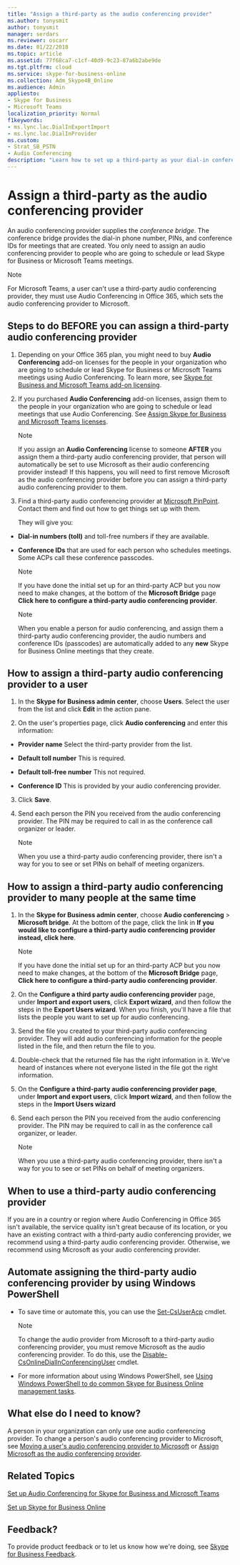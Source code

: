 ```yaml
---
title: "Assign a third-party as the audio conferencing provider"
ms.author: tonysmit
author: tonysmit
manager: serdars
ms.reviewer: oscarr
ms.date: 01/22/2018
ms.topic: article
ms.assetid: 77f68ca7-c1cf-40d9-9c23-87a6b2abe9de
ms.tgt.pltfrm: cloud
ms.service: skype-for-business-online
ms.collection: Adm_Skype4B_Online
ms.audience: Admin
appliesto:
- Skype for Business
- Microsoft Teams
localization_priority: Normal
f1keywords:
- ms.lync.lac.DialInExportImport
- ms.lync.lac.DialInProvider
ms.custom:
- Strat_SB_PSTN
- Audio Conferencing
description: "Learn how to set up a third-party as your dial-in conferencing provider with Skype for Business. "
---
```


# Assign a third-party as the audio conferencing provider

An audio conferencing provider supplies the *conference bridge*. The conference bridge provides the dial-in phone number, PINs, and conference IDs for meetings that are created. You only need to assign an audio conferencing provider to people who are going to schedule or lead Skype for Business or Microsoft Teams meetings.
  
> [!NOTE]
> For Microsoft Teams, a user can't use a third-party audio conferencing provider, they must use Audio Conferencing in Office 365, which sets the audio conferencing provider to Microsoft. 
  
## Steps to do BEFORE you can assign a third-party audio conferencing provider

1. Depending on your Office 365 plan, you might need to buy **Audio Conferencing** add-on licenses for the people in your organization who are going to schedule or lead Skype for Business or Microsoft Teams meetings using Audio Conferencing. To learn more, see [Skype for Business and Microsoft Teams add-on licensing](../skype-for-business-and-microsoft-teams-add-on-licensing/skype-for-business-and-microsoft-teams-add-on-licensing.md).
    
2. If you purchased **Audio Conferencing** add-on licenses, assign them to the people in your organization who are going to schedule or lead meetings that use Audio Conferencing. See [Assign Skype for Business and Microsoft Teams licenses](../skype-for-business-and-microsoft-teams-add-on-licensing/assign-skype-for-business-and-microsoft-teams-licenses.md).
    
    > [!NOTE]
    > If you assign an **Audio Conferencing** license to someone **AFTER** you assign them a third-party audio conferencing provider, that person will automatically be set to use Microsoft as their audio conferencing provider instead! If this happens, you will need to first remove Microsoft as the audio conferencing provider before you can assign a third-party audio conferencing provider to them.
  
3. Find a third-party audio conferencing provider at [Microsoft PinPoint](https://go.microsoft.com/fwlink/?LinkId=797530). Contact them and find out how to get things set up with them.
    
    They will give you:
    
  - **Dial-in numbers (toll)** and toll-free numbers if they are available.
    
  - **Conference IDs** that are used for each person who schedules meetings. Some ACPs call these conference passcodes.
    
    > [!NOTE]
    > If you have done the initial set up for an third-party ACP but you now need to make changes, at the bottom of the **Microsoft Bridge** page **Click here to configure a third-party audio conferencing provider**. 
  
    > [!NOTE]
    > When you enable a person for audio conferencing, and assign them a third-party audio conferencing provider, the audio numbers and conference IDs (passcodes) are automatically added to any **new** Skype for Business Online meetings that they create.
  
## How to assign a third-party audio conferencing provider to a user

1. In the **Skype for Business admin center**, choose **Users**. Select the user from the list and click **Edit** in the action pane.
    
2. On the user's properties page, click **Audio conferencing** and enter this information:
    
  - **Provider name** Select the third-party provider from the list.
    
  - **Default toll number** This is required.
    
  - **Default toll-free number** This not required.
    
  - **Conference ID** This is provided by your audio conferencing provider.
    
3. Click **Save**.
    
4. Send each person the PIN you received from the audio conferencing provider. The PIN may be required to call in as the conference call organizer or leader.
    
    > [!NOTE]
    > When you use a third-party audio conferencing provider, there isn't a way for you to see or set PINs on behalf of meeting organizers. 
  
## How to assign a third-party audio conferencing provider to many people at the same time

1. In the **Skype for Business admin center**, choose **Audio conferencing** > **Microsoft bridge**. At the bottom of the page, click the link in **If you would like to configure a third-party audio conferencing provider instead, click here**.
    
    > [!NOTE]
    > If you have done the initial set up for an third-party ACP but you now need to make changes, at the bottom of the **Microsoft Bridge** page, **Click here to configure a third-party audio conferencing provider**. 
  
2. On the **Configure a third party audio conferencing provider** page, under **Import and export users**, click **Export wizard**, and then follow the steps in the **Export Users wizard**. When you finish, you'll have a file that lists the people you want to set up for audio conferencing.
    
3. Send the file you created to your third-party audio conferencing provider. They will add audio conferencing information for the people listed in the file, and then return the file to you.
    
4. Double-check that the returned file has the right information in it. We've heard of instances where not everyone listed in the file got the right information.
    
5. On the **Configure a third-party audio conferencing provider page**, under **Import and export users**, click **Import wizard**, and then follow the steps in the **Import Users wizard**
    
6. Send each person the PIN you received from the audio conferencing provider. The PIN may be required to call in as the conference call organizer, or leader.
    
    > [!NOTE]
    > When you use a third-party audio conferencing provider, there isn't a way for you to see or set PINs on behalf of meeting organizers. 
  
## When to use a third-party audio conferencing provider

If you are in a country or region where Audio Conferencing in Office 365 isn't available, the service quality isn't great because of its location, or you have an existing contract with a third-party audio conferencing provider, we recommend using a third-party audio conferencing provider. Otherwise, we recommend using Microsoft as your audio conferencing provider.
  
## Automate assigning the third-party audio conferencing provider by using Windows PowerShell

- To save time or automate this, you can use the [Set-CsUserAcp](https://go.microsoft.com/fwlink/?LinkId=716851) cmdlet.
    
    > [!NOTE]
    > To change the audio provider from Microsoft to a third-party audio conferencing provider, you must remove Microsoft as the audio conferencing provider. To do this, use the [Disable-CsOnlineDialInConferencingUser](https://go.microsoft.com/fwlink/?LinkId=617692 ) cmdlet.
  
- For more information about using Windows PowerShell, see [Using Windows PowerShell to do common Skype for Business Online management tasks](https://go.microsoft.com/fwlink/?LinkId=525038).
    
## What else do I need to know?

A person in your organization can only use one audio conferencing provider. To change a person's audio conferencing provider to Microsoft, see [Moving a user's audio conferencing provider to Microsoft](moving-a-user-s-audio-conferencing-provider-to-microsoft.md) or [Assign Microsoft as the audio conferencing provider](assign-microsoft-as-the-audio-conferencing-provider.md).
  
## Related Topics

[Set up Audio Conferencing for Skype for Business and Microsoft Teams](set-up-audio-conferencing.md)
  
[Set up Skype for Business Online](../set-up-skype-for-business-online/set-up-skype-for-business-online.md)
  
## Feedback?
To provide product feedback or to let us know how we're doing, see [Skype for Business Feedback](https://www.skypefeedback.com).
